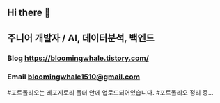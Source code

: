## Hi there 👋
## 주니어 개발자 / AI, 데이터분석, 백엔드
### Blog   https://bloomingwhale.tistory.com/
### Email  bloomingwhale1510@gmail.com

#포트폴리오는 레포지토리 폴더 안에 업로드되어있습니다.
#포트폴리오 정리 중...
<!--
**whale1510/whale1510** is a ✨ _special_ ✨ repository because its `README.md` (this file) appears on your GitHub profile.

Here are some ideas to get you started:

- 🔭 I’m currently working on ...
- 🌱 I’m currently learning ...
- 👯 I’m looking to collaborate on ...
- 🤔 I’m looking for help with ...
- 💬 Ask me about ...
- 📫 How to reach me: ...
- 😄 Pronouns: ...
- ⚡ Fun fact: ...
-->
